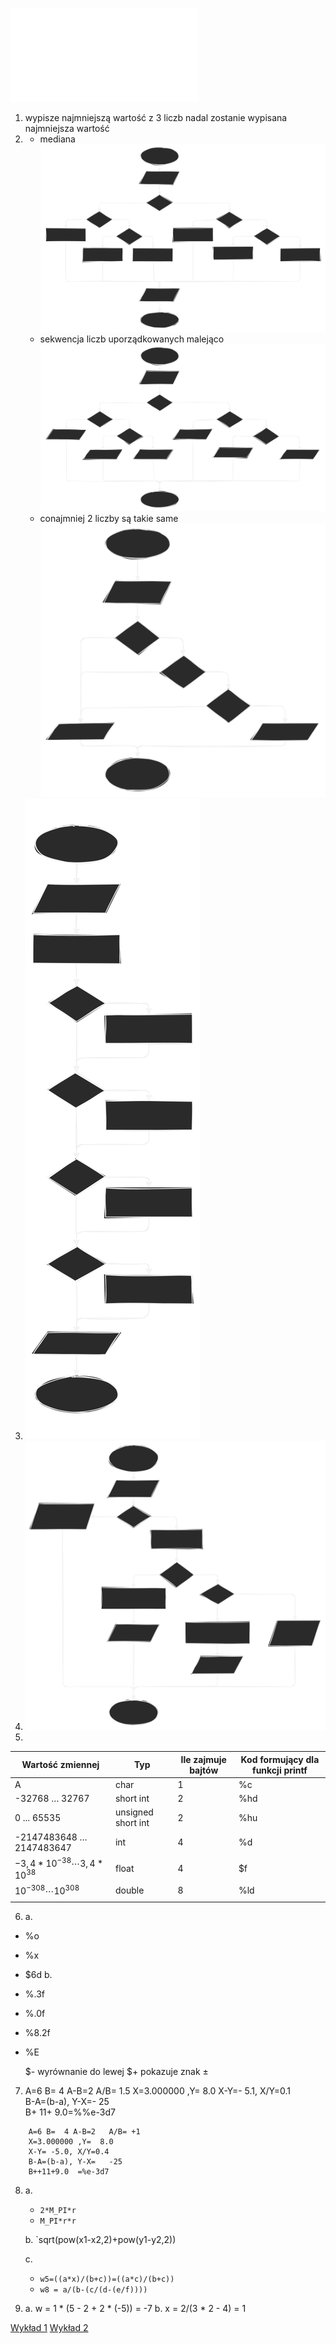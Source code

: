 ![Cwiczenia_1](/Notatki/Semestr%201/Podstawy%20programowania/%C4%86wiczenia/%C4%86wiczenia%201/Cwiczenia_1.pdf)
1. wypisze najmniejszą wartość z 3 liczb
   nadal zostanie wypisana najmniejsza wartość
2.  
   - mediana
     ![cw1zad2pkt1](/Notatki/Semestr%201/Podstawy%20programowania/%C4%86wiczenia/%C4%86wiczenia%201/cw1zad2pkt1.svg)
   - sekwencja liczb uporządkowanych malejąco
     ![cw1zad2pkt2](/Notatki/Semestr%201/Podstawy%20programowania/%C4%86wiczenia/%C4%86wiczenia%201/cw1zad2pkt2.svg)
   - conajmniej 2 liczby są takie same
     ![cw1zad2pkt3](/Notatki/Semestr%201/Podstawy%20programowania/%C4%86wiczenia/%C4%86wiczenia%201/cw1zad2pkt3.svg)
3. 
   ![cw1zad3](/Notatki/Semestr%201/Podstawy%20programowania/%C4%86wiczenia/%C4%86wiczenia%201/cw1zad3.svg)
4. 
   ![cw1zad4](/Notatki/Semestr%201/Podstawy%20programowania/%C4%86wiczenia/%C4%86wiczenia%201/cw1zad4.svg)
5. 
 | Wartość zmiennej                   | Typ                | Ile zajmuje bajtów | Kod formujący dla funkcji printf |
 | ---------------------------------- | ------------------ | ------------------ | -------------------------------- |
 | A                                  | char               | 1                  | %c                               |
 | -32768 … 32767                     | short int          | 2                  | %hd                              |
 | 0 ... 65535                        | unsigned short int | 2                  | %hu                              |
 | -2147483648 … 2147483647           | int                | 4                  | %d                               |
 | $-3,4*10^{-38} \cdots 3,4*10^{38}$ | float              | 4                  | $f                               |
 | $10^{-308} \cdots 10^{308}$        | double             | 8                  | %ld                              |
 |                                    |                    |                    |                                  |
6.  a.
   - %o
   - %x
   - $6d
     b.
   - %.3f
   - %.0f
   - %8.2f
   - %E
     
     $- wyrównanie do lewej
     $+ pokazuje znak $\pm$ 
7. 
   A=6 B=  4 A-B=2    A/B= 1.5
   X=3.000000 ,Y=   8.0
   X-Y=-   5.1, X/Y=0.1   
   B-A=(b-a), Y-X=-    25    
   B+ 11+   9.0=\%\%e-3d7
   
```
	A=6 B=  4 A-B=2   A/B= +1
	X=3.000000 ,Y=  8.0
	X-Y= -5.0, X/Y=0.4
	B-A=(b-a), Y-X=   -25
	B++11+9.0  =%e-3d7
```

8. 
   a.
   - `2*M_PI*r`
   - `M_PI*r*r`

   b. `sqrt(pow(x1-x2,2)+pow(y1-y2,2))

   c. 
   - `w5=((a*x)/(b+c))=((a*c)/(b+c))` 
   - `w8 = a/(b-(c/(d-(e/f))))`

9. 
   a. w = 1 * (5 - 2 + 2 * (-5)) = -7
   b. x = 2/(3 * 2 - 4) = 1


[Wykład 1](/Notatki/Semestr%201/Podstawy%20programowania/Wyk%C5%82ady/Wyk%C5%82ad%201/Wyk%C5%82ad%201.md)
[Wykład 2](/Notatki/Semestr%201/Podstawy%20programowania/Wyk%C5%82ady/Wyk%C5%82ad%202/Wyk%C5%82ad%202.md)